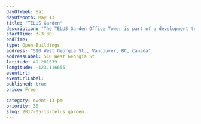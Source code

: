```yaml
---
dayOfWeek: Sat
dayOfMonth: May 13
title: "TELUS Garden"
description: "The TELUS Garden Office Tower is part of a development transforming an entire city block of downtown Vancouver into a vibrant, sustainable and complete community."
startTime: 3-3:30
endTime: 
type: Open Buildings
address: "510 West Georgia St., Vancouver, BC, Canada"
addressLabel: 510 West Georgia St.
latitude: 49.281539
longitude: -123.116655
eventUrl: 
eventUrlLabel: 
published: true
price: Free

category: event-13-pm
priority: 30
slug: 2017-05-13-telus_garden
---
```

